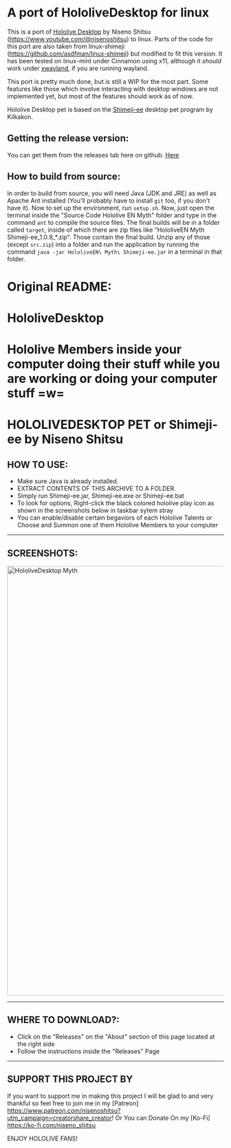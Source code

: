 # A port of HololiveDesktop for linux
This is a port of [Hololive Desktop](https://github.com/NisenoShitsu/HololiveDesktop) by Niseno Shitsu (https://www.youtube.com/@nisenoshitsu) to linux. Parts of the code for this port are also taken from linux-shimeji (https://github.com/asdfman/linux-shimeji) but modified to fit this version.
It has been tested on linux-mint under Cinnamon using x11, although it _should_ work under [xwayland](https://www.linuxfromscratch.org/blfs/view/git/x/xwayland.html), if you are running wayland.

This port is pretty much done, but is still a WIP for the most part. Some features like those which involve interacting with desktop windows are not implemented yet, but most of the features should work as of now.

Hololive Desktop pet is based on the [Shimeji-ee](https://kilkakon.com/shimeji) desktop pet program by Kilkakon.

## Getting the release version:
You can get them from the releases tab here on github. [Here](https://github.com/UncertainProd/HololiveDesktop-linux/releases/tag/v10.29.2024-linux)

## How to build from source:
In order to build from source, you will need Java (JDK and JRE) as well as Apache Ant installed (You'll probably have to install `git` too, if you don't have it). Now to set up the environment, run `setup.sh`. Now, just open the terminal inside the "Source Code Hololive EN Myth" folder and type in the command `ant` to compile the source files. The final builds will be in a folder called `target`, inside of which there are zip files like "HololiveEN Myth Shimeji-ee_1.0.9_*.zip". Those contain the final build. Unzip any of those (except `src.zip`) into a folder and run the application by running the command `java -jar HololiveEN\ Myth\ Shimeji-ee.jar` in a terminal in that folder.

# Original README:

# HololiveDesktop
Hololive Members inside your computer doing their stuff while you are working or doing your computer stuff =w=
==============================================
HOLOLIVEDESKTOP PET or Shimeji-ee by Niseno Shitsu
==============================================

HOW TO USE:
-----------------------------------
- Make sure Java is already installed.
- EXTRACT CONTENTS OF THIS ARCHIVE TO A FOLDER.
- Simply run Shimeji-ee.jar, Shimeji-ee.exe or Shimeji-ee.bat
- To look for options, Right-click the black colored hololive play icon as shown in the screenshots below in taskbar sytem stray
- You can enable/disable certain begaviors of each Hololive Talents or Choose and Summon one of them Hololive Members to your computer

-----------------------------------
SCREENSHOTS:
-----------------------------------
<img src="https://i.imgur.com/gkfcNGY.png" alt="HololiveDesktop Myth" width="1000">

-----------------------------------
WHERE TO DOWNLOAD?:
-----------------------------------
- Click on the "Releases" on the "About" section of this page located at the right side 
- Follow the instructions inside the "Releases" Page

-----------------------------------
SUPPORT THIS PROJECT BY
-----------------------------------
If you want to support me in making this project I will be glad to and very thankful so feel free to join me in my [Patreon] https://www.patreon.com/nisenoshitsu?utm_campaign=creatorshare_creator!
Or You can Donate On my [Ko-Fi] https://ko-fi.com/niseno_shitsu

ENJOY HOLOLIVE FANS!
